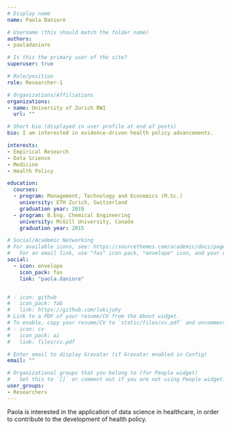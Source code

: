 ```yaml
---
# Display name
name: Paola Daniore

# Username (this should match the folder name)
authors:
- paoladaniore

# Is this the primary user of the site?
superuser: true

# Role/position
role: Researcher-1

# Organizations/Affiliations
organizations:
- name: University of Zurich RWI
  url: ""

# Short bio (displayed in user profile at end of posts)
bio: I am interested in evidence-driven health policy advancements.

interests:
- Empirical Research
- Data Science
- Medicine
- Health Policy

education:
  courses:
  - program: Management, Technology and Economics (M.Sc.)
    university: ETH Zurich, Switzerland
    graduation year: 2019
  - program: B.Eng. Chemical Engineering
    university: McGill University, Canada
    graduation year: 2015

# Social/Academic Networking
# For available icons, see: https://sourcethemes.com/academic/docs/page-builder/#icons
#   For an email link, use "fas" icon pack, "envelope" icon, and your uzh email up to before the '@'.
social:
  - icon: envelope
    icon_pack: fas
    link: "paola.daniore"


# - icon: github
#   icon_pack: fab
#   link: https://github.com/lokijuhy
# Link to a PDF of your resume/CV from the About widget.
# To enable, copy your resume/CV to `static/files/cv.pdf` and uncomment the lines below.
# - icon: cv
#   icon_pack: ai
#   link: files/cv.pdf

# Enter email to display Gravatar (if Gravatar enabled in Config)
email: ""

# Organizational groups that you belong to (for People widget)
#   Set this to `[]` or comment out if you are not using People widget.
user_groups:
- Researchers
---
```


Paola is interested in the application of data science in healthcare, in order to contribute to the development of health policy.
